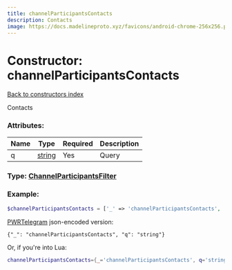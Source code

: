 ```yaml
---
title: channelParticipantsContacts
description: Contacts
image: https://docs.madelineproto.xyz/favicons/android-chrome-256x256.png
---
```

# Constructor: channelParticipantsContacts  
[Back to constructors index](index.md)



Contacts

### Attributes:

| Name     |    Type       | Required | Description |
|----------|---------------|----------|-------------|
|q|[string](../types/string.md) | Yes|Query|



### Type: [ChannelParticipantsFilter](../types/ChannelParticipantsFilter.md)


### Example:

```php
$channelParticipantsContacts = ['_' => 'channelParticipantsContacts', 'q' => 'string'];
```  

[PWRTelegram](https://pwrtelegram.xyz) json-encoded version:

```
{"_": "channelParticipantsContacts", "q": "string"}
```


Or, if you're into Lua:

```lua
channelParticipantsContacts={_='channelParticipantsContacts', q='string'}

```


